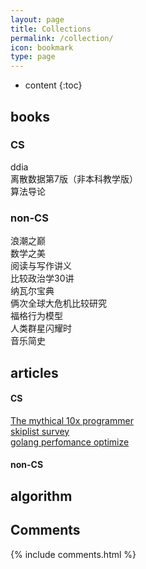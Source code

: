 ```yaml
---
layout: page
title: Collections
permalink: /collection/
icon: bookmark
type: page
---
```


* content
{:toc}

## books

### CS 

ddia <br>
离散数据第7版（非本科教学版）<br>
算法导论 <br>

###  non-CS

浪潮之巅 <br>
数学之美 <br>
阅读与写作讲义 <br>
比较政治学30讲 <br>
纳瓦尔宝典 <br>
俩次全球大危机比较研究 <br>
福格行为模型 <br>
人类群星闪耀时 <br>
音乐简史 <br>
## articles

#### CS

[The mythical 10x programmer](http://antirez.com/news/112)<br>
[skiplist  survey](https://mp.weixin.qq.com/s/BPTrtRs_rQNCUmK05jO9aQ)<br>
[golang perfomance optimize](https://mp.weixin.qq.com/s/UHaCLhiIyLYVrba-nEUONA)<br>

#### non-CS


## algorithm


## Comments

{% include comments.html %}
